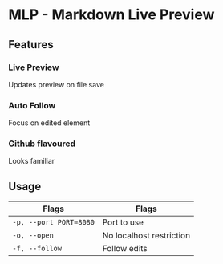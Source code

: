 # MLP - Markdown Live Preview

## Features

### Live Preview

Updates preview on file save

### Auto Follow

Focus on edited element

### Github flavoured

Looks familiar

## Usage

| Flags                  | Flags                    |
| ---------------------- | ------------------------ |
| `-p, --port PORT=8080` | Port to use              |
| `-o, --open`           | No localhost restriction |
| `-f, --follow`         | Follow edits             |
